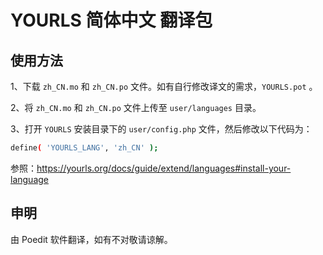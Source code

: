 # YOURLS 简体中文 翻译包

## 使用方法
1、下载 `zh_CN.mo` 和 `zh_CN.po` 文件。如有自行修改译文的需求，`YOURLS.pot` 。

2、将 `zh_CN.mo` 和 `zh_CN.po` 文件上传至 `user/languages` 目录。

3、打开 `YOURLS` 安装目录下的 `user/config.php` 文件，然后修改以下代码为：
```bash
define( 'YOURLS_LANG', 'zh_CN' );
```

参照：https://yourls.org/docs/guide/extend/languages#install-your-language

## 申明
由 Poedit 软件翻译，如有不对敬请谅解。
